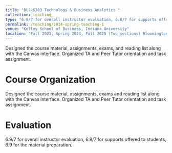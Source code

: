 ```yaml
---
title: "BUS-K303 Technology & Business Analytics "
collection: teaching
type: "6.9/7 for overall instructor evaluation, 6.8/7 for supports offered to students, 6.9 for the material preparation."
permalink: /teaching/2014-spring-teaching-1
venue: "Kelley School of Business, Indiana University"
location: "Fall 2023, Spring 2024, Fall 2025 (Two sections) Bloomington, Indiana"
---
```


Designed the course material, assignments, exams, and reading list along with the Canvas interface. Organized
TA and Peer Tutor orientation and task assignment.

Course Organization
======
Designed the course material, assignments, exams and reading list along with the Canvas interface. Organized
TA and Peer Tutor orientation and task assignment.

Evaluation
======
6.9/7 for overall instructor evaluation, 6.8/7 for supports offered to students, 6.9 for the material preparation.
